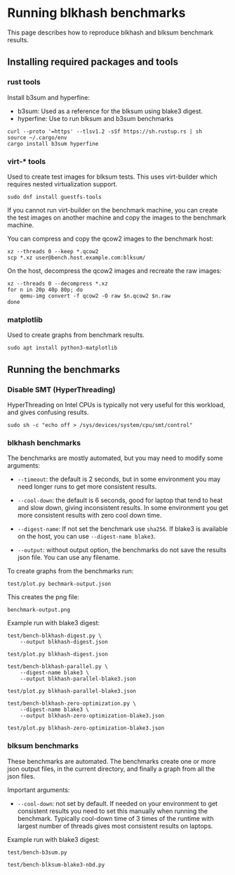 # Running blkhash benchmarks

This page describes how to reproduce blkhash and blksum benchmark results.

## Installing required packages and tools

### rust tools

Install b3sum and hyperfine:
- b3sum: Used as a reference for the blksum using blake3 digest.
- hyperfine: Use to run blksum and b3sum benchmarks

```
curl --proto '=https' --tlsv1.2 -sSf https://sh.rustup.rs | sh
source ~/.cargo/env
cargo install b3sum hyperfine
```

### virt-* tools

Used to create test images for blksum tests. This uses virt-builder
which requires nested virtualization support.

```
sudo dnf install guestfs-tools
```

If you cannot run virt-builder on the benchmark machine, you can create
the test images on another machine and copy the images to the benchmark
machine.

You can compress and copy the qcow2 images to the benchmark host:

```
xz --threads 0 --keep *.qcow2
scp *.xz user@bench.host.example.com:blksum/
```

On the host, decompress the qcow2 images and recreate the raw images:

```
xz --threads 0 --decompress *.xz
for n in 20p 40p 80p; do
    qemu-img convert -f qcow2 -O raw $n.qcow2 $n.raw
done
```

### matplotlib

Used to create graphs from benchmark results.

```
sudo apt install python3-matplotlib
```

## Running the benchmarks

### Disable SMT (HyperThreading)

HyperThreading on Intel CPUs is typically not very useful for this
workload, and gives confusing results.

```
sudo sh -c "echo off > /sys/devices/system/cpu/smt/control"
```

### blkhash benchmarks

The benchmarks are mostly automated, but you may need to modify some
arguments:

- `--timeout`: the default is 2 seconds, but in some environment you may
  need longer runs to get more consistent results.

- `--cool-down`: the default is 6 seconds, good for laptop that tend to
  heat and slow down, giving inconsistent results. In some environment
  you get more consistent results with zero cool down time.

- `--digest-name`: If not set the benchmark use `sha256`. If blake3 is
  available on the host, you can use `--digest-name blake3`.

- `--output`: without output option, the benchmarks do not save the
  results json file. You can use any filename.

To create graphs from the benchmarks run:

```
test/plot.py bechmark-output.json
```

This creates the png file:

```
benchmark-output.png
```

Example run with blake3 digest:

```
test/bench-blkhash-digest.py \
    --output blkhash-digest.json

test/plot.py blkhash-digest.json

test/bench-blkhash-parallel.py \
    --digest-name blake3 \
    --output blkhash-parallel-blake3.json

test/plot.py blkhash-parallel-blake3.json

test/bench-blkhash-zero-optimization.py \
    --digest-name blake3 \
    --output blkhash-zero-optimization-blake3.json

test/plot.py blkhash-zero-optimization-blake3.json
```

### blksum benchmarks

These benchmarks are automated. The benchmarks create one or more json
output files, in the current directory, and finally a graph from all the
json files.

Important arguments:

- `--cool-down`: not set by default. If needed on your environment to
  get consistent results you need to set this manually when running the
  benchmark. Typically cool-down time of 3 times of the runtime with
  largest number of threads gives most consistent results on laptops.

Example run with blake3 digest:

```
test/bench-b3sum.py

test/bench-blksum-blake3-nbd.py
```
